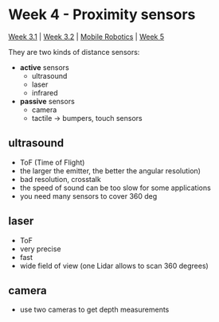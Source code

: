 # Week 4 - Proximity sensors

[Week 3.1](../w3/conditional-probability.md) | [Week 3.2](../w3/wheeled-locomotion.md) | [Mobile Robotics](../mobileRobotics.md) | [Week 5](../w5/probabilistic-robotics.md)

They are two kinds of distance sensors:
- **active** sensors
  - ultrasound 
  - laser
  - infrared 
- **passive** sensors
  - camera
  - tactile -> bumpers, touch sensors

## ultrasound

- ToF (Time of Flight)
- the larger the emitter, the better the angular resolution)
- bad resolution, crosstalk
- the speed of sound can be too slow for some applications
- you need many sensors to cover 360 deg

## laser

- ToF
- very precise
- fast
- wide field of view (one Lidar allows to scan 360 degrees)

## camera

- use two cameras to get depth measurements